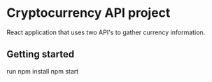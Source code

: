# Cryptocurrency API project
React application that uses two API's to gather currency information.

## Getting started

run npm install
npm start

